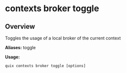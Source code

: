 # contexts broker toggle

## Overview

Toggles the usage of a local broker of the current context

**Aliases:** toggle

**Usage:**

```
quix contexts broker toggle [options]
```


